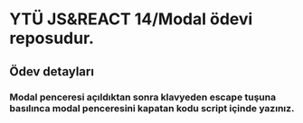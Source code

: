 # YTÜ JS&REACT 14/Modal ödevi reposudur.
## Ödev detayları
### Modal penceresi açıldıktan sonra klavyeden escape tuşuna basılınca modal penceresini kapatan kodu script içinde yazınız.


